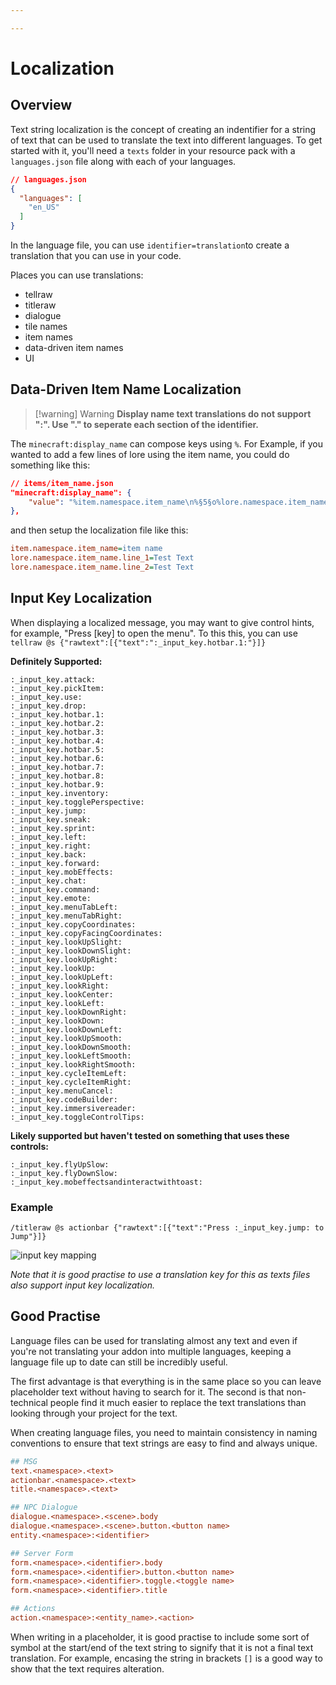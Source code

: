 ```yaml
---

---
```


# Localization

## Overview
Text string localization is the concept of creating an indentifier for a string of text that can be used to translate the text into different languages. To get started with it, you'll need a `texts` folder in your resource pack with a `languages.json` file along with each of your languages.

```json
// languages.json
{
  "languages": [
    "en_US"
  ]
}
```

In the language file, you can use `identifier=translation`to create a translation that you can use in your code.

Places you can use translations:
- tellraw
- titleraw
- dialogue
- tile names
- item names
- data-driven item names
- UI

## Data-Driven Item Name Localization 

> [!warning] Warning
> **Display name text translations do not support ":". Use "." to seperate each section of the identifier.**

The `minecraft:display_name` can compose keys using `%`. For Example, if you wanted to add a few lines of lore using the item name, you could do something like this:

```json
// items/item_name.json
"minecraft:display_name": {
    "value": "%item.namespace.item_name\n%§5§o%lore.namespace.item_name.line_1\n%lore.namespace.item_name.line_2§r"
},
```

and then setup the localization file like this:
```ini
item.namespace.item_name=item name
lore.namespace.item_name.line_1=Test Text
lore.namespace.item_name.line_2=Test Text
```

## Input Key Localization
When displaying a localized message, you may want to give control hints, for example, "Press [key] to open the menu". To this this, you can use `tellraw @s {"rawtext":[{"text":":_input_key.hotbar.1:"}]}`

**Definitely Supported:**

```
:_input_key.attack: 
:_input_key.pickItem: 
:_input_key.use: 
:_input_key.drop: 
:_input_key.hotbar.1: 
:_input_key.hotbar.2: 
:_input_key.hotbar.3: 
:_input_key.hotbar.4:
:_input_key.hotbar.5: 
:_input_key.hotbar.6: 
:_input_key.hotbar.7: 
:_input_key.hotbar.8: 
:_input_key.hotbar.9: 
:_input_key.inventory: 
:_input_key.togglePerspective: 
:_input_key.jump: 
:_input_key.sneak: 
:_input_key.sprint: 
:_input_key.left: 
:_input_key.right: 
:_input_key.back: 
:_input_key.forward: 
:_input_key.mobEffects: 
:_input_key.chat: 
:_input_key.command: 
:_input_key.emote: 
:_input_key.menuTabLeft: 
:_input_key.menuTabRight: 
:_input_key.copyCoordinates: 
:_input_key.copyFacingCoordinates: 
:_input_key.lookUpSlight: 
:_input_key.lookDownSlight: 
:_input_key.lookUpRight: 
:_input_key.lookUp: 
:_input_key.lookUpLeft: 
:_input_key.lookRight: 
:_input_key.lookCenter: 
:_input_key.lookLeft: 
:_input_key.lookDownRight: 
:_input_key.lookDown: 
:_input_key.lookDownLeft: 
:_input_key.lookUpSmooth: 
:_input_key.lookDownSmooth: 
:_input_key.lookLeftSmooth: 
:_input_key.lookRightSmooth: 
:_input_key.cycleItemLeft: 
:_input_key.cycleItemRight:
:_input_key.menuCancel: 
:_input_key.codeBuilder: 
:_input_key.immersivereader: 
:_input_key.toggleControlTips:
```

**Likely supported but haven't tested on something that uses these controls:**
```
:_input_key.flyUpSlow: 
:_input_key.flyDownSlow: 
:_input_key.mobeffectsandinteractwithtoast:
```

### Example 

`/titleraw @s actionbar {"rawtext":[{"text":"Press :_input_key.jump: to Jump"}]}`

![input key mapping](/images/text_localization/input_key_mapping.png)

*Note that it is good practise to use a translation key for this as texts files also support input key localization.*

## Good Practise 
Language files can be used for translating almost any text and even if you're not translating your addon into multiple languages, keeping a language file up to date can still be incredibly useful.

The first advantage is that everything is in the same place so you can leave placeholder text without having to search for it. The second is that non-technical people find it much easier to replace the text translations than looking through your project for the text.

When creating language files, you need to maintain consistency in naming conventions to ensure that text strings are easy to find and always unique.

```ini
## MSG
text.<namespace>.<text>
actionbar.<namespace>.<text>
title.<namespace>.<text>

## NPC Dialogue
dialogue.<namespace>.<scene>.body
dialogue.<namespace>.<scene>.button.<button name>
entity.<namespace>:<identifier>

## Server Form
form.<namespace>.<identifier>.body
form.<namespace>.<identifier>.button.<button name>
form.<namespace>.<identifier>.toggle.<toggle name>
form.<namespace>.<identifier>.title

## Actions
action.<namespace>:<entity_name>.<action>
```

When writing in a placeholder, it is good practise to include some sort of symbol at the start/end of the text string to signify that it is not a final text translation. For example, encasing the string in brackets `[]` is a good way to show that the text requires alteration.


